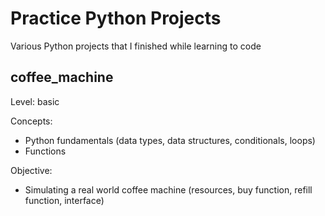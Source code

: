 # Practice Python Projects

Various Python projects that I finished while learning to code

## coffee_machine

Level: basic

Concepts:
- Python fundamentals (data types, data structures, conditionals, loops)
- Functions

Objective:
- Simulating a real world coffee machine (resources, buy function, refill function, interface)